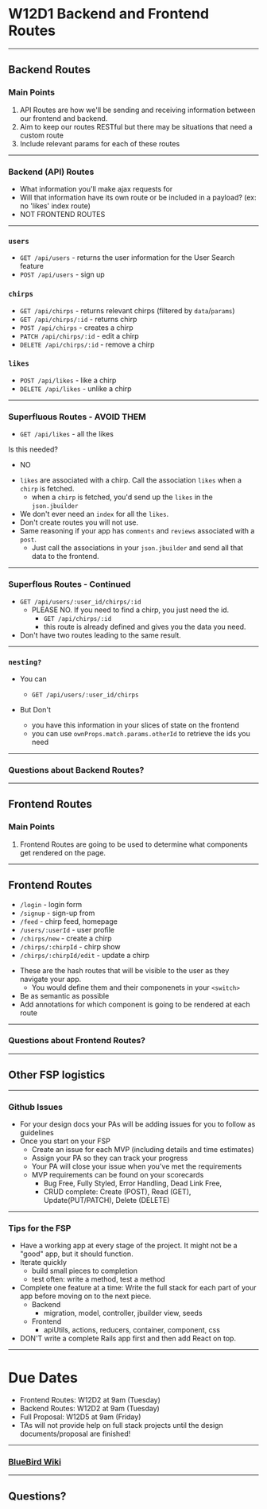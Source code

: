 # W12D1 Backend and Frontend Routes

---
## Backend Routes 
### Main Points
  1. API Routes are how we'll be sending and receiving information between our frontend and backend.
  2. Aim to keep our routes RESTful but there may be situations that need a custom route
  4. Include relevant params for each of these routes
---

### Backend (API) Routes
- What information you'll make ajax requests for
- Will that information have its own route or be included in a payload? (ex: no 'likes' index route)
- NOT FRONTEND ROUTES

---
### `users`
+ `GET /api/users` - returns the user information for the User Search feature
+ `POST /api/users` - sign up

### `chirps`
+ `GET /api/chirps` - returns relevant chirps (filtered by `data`/`params`)
+ `GET /api/chirps/:id` - returns chirp
+ `POST /api/chirps` - creates a chirp
+ `PATCH /api/chirps/:id` - edit a chirp
+ `DELETE /api/chirps/:id` - remove a chirp

### `likes`
+ `POST /api/likes` - like a chirp
+ `DELETE /api/likes` - unlike a chirp

---

### Superfluous Routes - AVOID THEM

+ `GET /api/likes` - all the likes 

Is this needed? 
+  NO 
- `likes` are associated with a chirp. Call the association `likes` when a `chirp` is fetched. 
  - when a `chirp` is fetched, you'd send up the `likes` in the `json.jbuilder`
- We don't ever need an `index` for all the `likes`. 
- Don't create routes you will not use. 
- Same reasoning if your app has `comments` and `reviews` associated with a `post`.
  - Just call the associations in your `json.jbuilder` and send all that data to the frontend.

---

### Superflous Routes - Continued

- `GET /api/users/:user_id/chirps/:id` 
  - PLEASE NO. If you need to find a chirp, you just need the id.
    - ` GET /api/chirps/:id `
    - this route is already defined and gives you the data you need.
- Don't have two routes leading to the same result. 

---

### `nesting?` 
+ You can 
  + `GET /api/users/:user_id/chirps` 

+ But Don't 
  + you have this information in your slices of state on the frontend
  + you can use `ownProps.match.params.otherId` to retrieve the ids you need 

---

### Questions about Backend Routes?

---

## Frontend Routes
### Main Points
  1. Frontend Routes are going to be used to determine what components get rendered on the page.
  
---

## Frontend Routes
+ `/login` - login form
+ `/signup` - sign-up from
+ `/feed` - chirp feed, homepage
+ `/users/:userId` - user profile
+ `/chirps/new` - create a chirp
+ `/chirps/:chirpId` - chirp show
+ `/chirps/:chirpId/edit` - update a chirp

- These are the hash routes that will be visible to the user as they navigate your app.
  - You would define them and their componenets in your `<switch>`
- Be as semantic as possible
- Add annotations for which component is going to be rendered at each route

---

### Questions about Frontend Routes?

---

## Other FSP logistics 

---

### Github Issues
+ For your design docs your PAs will be adding issues for you to follow as guidelines
+ Once you start on your FSP
  + Create an issue for each MVP (including details and time estimates)
  + Assign your PA so they can track your progress
  + Your PA will close your issue when you've met the requirements
  + MVP requirements can be found on your scorecards
    - Bug Free, Fully Styled, Error Handling, Dead Link Free, 
    - CRUD complete: Create (POST), Read (GET), Update(PUT/PATCH), Delete (DELETE)

---

### Tips for the FSP

+ Have a working app at every stage of the project. It might not be a
  "good" app, but it should function.
+ Iterate quickly
  + build small pieces to completion
  + test often: write a method, test a method
+ Complete one feature at a time: Write the full stack for each part of your
  app before moving on to the next piece.
  - Backend
    - migration, model, controller, jbuilder view, seeds
  - Frontend
    - apiUtils, actions, reducers, container, component, css
+ DON'T write a complete Rails app first and then add React on top.

---

# Due Dates 
* Frontend Routes: W12D2 at 9am (Tuesday)
* Backend Routes: W12D2 at 9am (Tuesday)
* Full Proposal: W12D5 at 9am (Friday)
* TAs will not provide help on full stack projects until the design documents/proposal are finished!

---

### [BlueBird Wiki](https://github.com/appacademy/bluebird/wiki)

---

## Questions?
